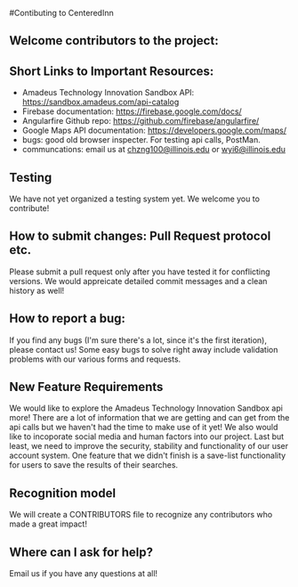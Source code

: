#Contibuting to CenteredInn

## Welcome contributors to the project: 

## Short Links to Important Resources:
* Amadeus Technology Innovation Sandbox API: https://sandbox.amadeus.com/api-catalog
* Firebase documentation: https://firebase.google.com/docs/
* Angularfire Github repo: https://github.com/firebase/angularfire/
* Google Maps API documentation: https://developers.google.com/maps/
* bugs: good old browser inspecter. For testing api calls, PostMan. 
* communcations: email us at chzng100@illinois.edu or wyi6@illinois.edu
## Testing
We have not yet organized a testing system yet. We welcome you to contribute!

## How to submit changes: Pull Request protocol etc. 
Please submit a pull request only after you have tested it for conflicting versions. We would appreicate detailed commit messages and a clean history as well!

## How to report a bug: 
If you find any bugs (I'm sure there's a lot, since it's the first iteration), please contact us! 
Some easy bugs to solve right away include validation problems with our various forms and requests.
    
## New Feature Requirements
We would like to explore the Amadeus Technology Innovation Sandbox api more! There are a lot of information that we are getting and can get from the api calls but we haven't had the time to make use of it yet!
We also would like to incoporate social media and human factors into our project.
Last but least, we need to improve the security, stability and functionality of our user account system. 
One feature that we didn't finish is a save-list functionality for users to save the results of their searches.

## Recognition model
We will create a CONTRIBUTORS file to recognize any contributors who made a great impact!

## Where can I ask for help?
Email us if you have any questions at all!
